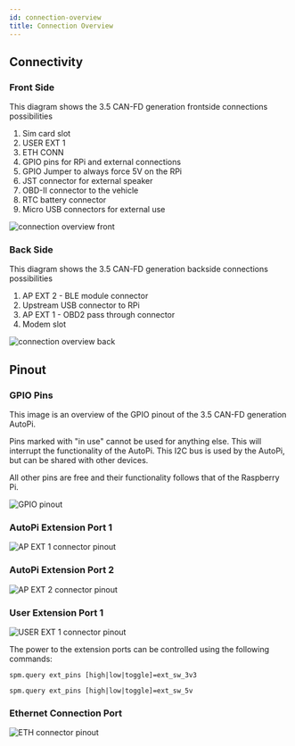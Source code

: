 ```yaml
---
id: connection-overview
title: Connection Overview
---
```


## Connectivity

### Front Side

This diagram shows the 3.5 CAN-FD generation frontside connections possibilities

1. Sim card slot    
2. USER EXT 1
3. ETH CONN
4. GPIO pins for RPi and external connections
5. GPIO Jumper to always force 5V on the RPi
6. JST connector for external speaker
7. OBD-II connector to the vehicle
8. RTC battery connector
9. Micro USB connectors for external use

![connection overview front](/img/hardware/legacy_devices/autopi_tmu_can_fd/connection_overview/side1.png)

### Back Side

This diagram shows the 3.5 CAN-FD generation backside connections possibilities

1. AP EXT 2 - BLE module connector
2. Upstream USB connector to RPi
3. AP EXT 1 - OBD2 pass through connector
4. Modem slot


![connection overview back](/img/hardware/legacy_devices/autopi_tmu_can_fd/connection_overview/side2.png)

## Pinout

### GPIO Pins

This image is an overview of the GPIO pinout of the 3.5 CAN-FD generation AutoPi.

Pins marked with "in use" cannot be used for anything else. This will interrupt the functionality
of the AutoPi. This I2C bus is used by the AutoPi, but can be shared with other devices. 

All other pins are free and their functionality follows that of the Raspberry Pi.

![GPIO pinout](/img/hardware/legacy_devices/autopi_tmu_can_fd/connection_overview/gpio_pinout_gen3.5.png) 

### AutoPi Extension Port 1

![AP EXT 1 connector pinout](/img/hardware/legacy_devices/autopi_tmu_can_fd/connection_overview/AP_EXT1.png)

### AutoPi Extension Port 2

![AP EXT 2 connector pinout](/img/hardware/legacy_devices/autopi_tmu_can_fd/connection_overview/AP_EXT2.png)

### User Extension Port 1

![USER EXT 1 connector pinout](/img/hardware/legacy_devices/autopi_tmu_can_fd/connection_overview/USER_EXT1.png)

The power to the extension ports can be controlled using the following commands:

`spm.query ext_pins [high|low|toggle]=ext_sw_3v3`

`spm.query ext_pins [high|low|toggle]=ext_sw_5v`

### Ethernet Connection Port

![ETH connector pinout](/img/hardware/legacy_devices/autopi_tmu_can_fd/connection_overview/ETH_CONN.png)
